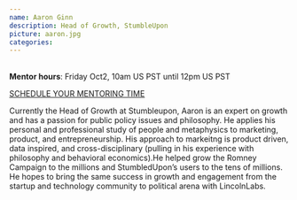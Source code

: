 ```yaml
---
name: Aaron Ginn
description: Head of Growth, StumbleUpon
picture: aaron.jpg
categories: 
---
```


<br>
<b>Mentor hours</b>: Friday Oct2, 10am US
PST until 12pm US PST

<a class="button small special"
href="https://aaronginn.youcanbook.me"
target="_blank">SCHEDULE YOUR MENTORING
TIME</a>
</b>

<p>
Currently the Head of Growth at Stumbleupon, Aaron is an expert on growth and has a passion for public policy issues and philosophy. He applies his personal and professional study of people and metaphysics to marketing, product, and entrepreneurship. His approach to markeitng is product driven, data inspired, and cross-disciplinary (pulling in his experience with philosophy and behavioral economics).He helped grow the Romney Campaign to the millions and StumbledUpon’s users to the tens of millions. He hopes to bring the same success in growth and engagement from the startup and technology community to political arena with LincolnLabs.
</p>
